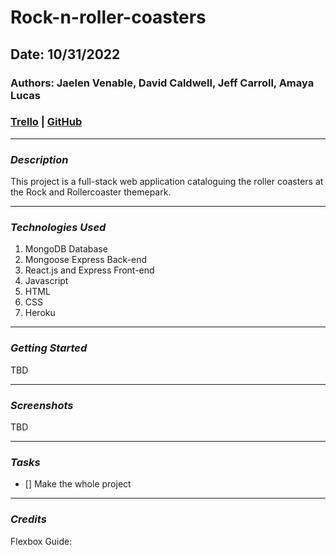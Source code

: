 # Rock-n-roller-coasters

## Date: 10/31/2022

### Authors: Jaelen Venable, David Caldwell, Jeff Carroll, Amaya Lucas

### [Trello]() | [GitHub](https://github.com/ajluc/Rock-n-roller-coasters)

---

### **_Description_**

This project is a full-stack web application cataloguing the roller coasters at the Rock and Rollercoaster themepark.

---

### **_Technologies Used_**

1. MongoDB Database
2. Mongoose Express Back-end
3. React.js and Express Front-end
4. Javascript
5. HTML
6. CSS
7. Heroku

---

### **_Getting Started_**

TBD

---

### **_Screenshots_**

TBD

---

### **_Tasks_**

- [] Make the whole project

---

### **_Credits_**

Flexbox Guide: []()
